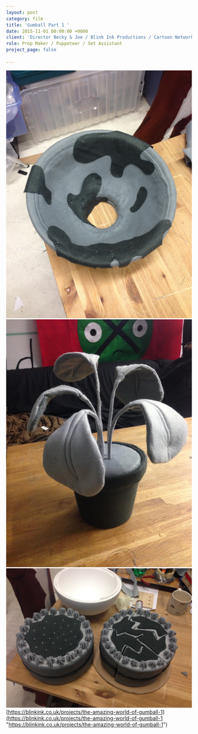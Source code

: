 ```yaml
---
layout: post
category: film
title: 'Gumball Part 1 '
date: 2015-11-01 00:00:00 +0000
client: 'Director Becky & Joe / Blink Ink Productions / Cartoon Network '
role: Prop Maker / Puppeteer / Set Assistant
project_page: false

---
```

![](/uploads/IMG_8441.jpg)![](/uploads/IMG_8450.jpg)![](/uploads/IMG_8435.jpg)[https://blinkink.co.uk/projects/the-amazing-world-of-gumball-1](https://blinkink.co.uk/projects/the-amazing-world-of-gumball-1 "https://blinkink.co.uk/projects/the-amazing-world-of-gumball-1")
